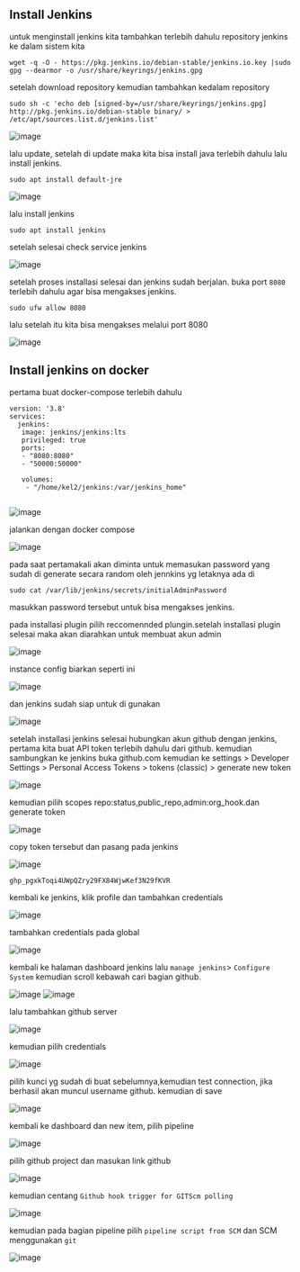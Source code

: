 <h2> Install Jenkins </h2> 

untuk menginstall jenkins kita tambahkan terlebih dahulu  repository jenkins ke dalam sistem kita

```shell
wget -q -O - https://pkg.jenkins.io/debian-stable/jenkins.io.key |sudo gpg --dearmor -o /usr/share/keyrings/jenkins.gpg
```

setelah download repository kemudian tambahkan kedalam repository

```shell
sudo sh -c 'echo deb [signed-by=/usr/share/keyrings/jenkins.gpg] http://pkg.jenkins.io/debian-stable binary/ > /etc/apt/sources.list.d/jenkins.list'
```
![image](https://user-images.githubusercontent.com/56806850/206358514-b1a9503d-8ed1-42d4-9ffb-768acfe509b8.png)

lalu update,  setelah di update maka kita bisa install java terlebih dahulu lalu install jenkins.

```shell
sudo apt install default-jre
```
![image](https://user-images.githubusercontent.com/56806850/206361118-36af2cf2-f2b7-43a7-a887-5238a464b485.png)


lalu install jenkins 


```shell
sudo apt install jenkins
```

setelah selesai check service jenkins 

![image](https://user-images.githubusercontent.com/56806850/206361349-1e395e22-febb-4542-9418-efed979293a0.png)

setelah proses installasi selesai dan jenkins sudah berjalan. buka port `8080` terlebih dahulu agar bisa mengakses jenkins.

```shell
sudo ufw allow 8080
```

lalu setelah itu kita bisa mengakses melalui port 8080

![image](https://user-images.githubusercontent.com/56806850/206361771-f0334ca5-b220-4c45-a10e-3ea1f83fb2e7.png)


<h2> Install jenkins on docker </h2>

pertama buat docker-compose terlebih dahulu 

```shell
version: '3.8'
services:
  jenkins:
   image: jenkins/jenkins:lts
   privileged: true
   ports:
   - "8080:8080"
   - "50000:50000"

   volumes:
    - "/home/kel2/jenkins:/var/jenkins_home"


```

![image](https://user-images.githubusercontent.com/56806850/206369300-983ac7b5-891d-449b-af26-997e479b4dd2.png)

jalankan dengan docker compose 

![image](https://user-images.githubusercontent.com/56806850/206369240-5fb19ce9-4d45-42db-8b90-9a85471851cd.png)









pada saat pertamakali akan diminta untuk memasukan password yang sudah di generate secara random oleh jennkins yg letaknya ada di 

```shell
sudo cat /var/lib/jenkins/secrets/initialAdminPassword
```
masukkan password tersebut untuk bisa mengakses jenkins.


pada installasi plugin pilih reccomennded plungin.setelah installasi plugin selesai maka akan diarahkan untuk membuat akun admin

![image](https://user-images.githubusercontent.com/56806850/206362042-ffaba03d-8531-4cd4-b004-7ba94d4690ab.png)

instance config biarkan seperti ini 

![image](https://user-images.githubusercontent.com/56806850/206362098-ab8d705d-1d9d-44af-818e-16cd40103ff6.png)

dan jenkins sudah siap untuk di  gunakan 

![image](https://user-images.githubusercontent.com/56806850/206362135-8eb27679-ab41-43d7-965f-4c80f0a75765.png)

setelah installasi jenkins selesai hubungkan akun github dengan jenkins, pertama kita buat API token terlebih dahulu dari github. kemudian sambungkan ke jenkins
buka github.com kemudian ke settings > Developer Settings > Personal Access Tokens > tokens (classic) > generate new token

![image](https://user-images.githubusercontent.com/56806850/206362651-c00f1d5a-2063-4471-9846-96e702f2c0a3.png)


kemudian pilih scopes repo:status,public_repo,admin:org_hook.dan generate token

![image](https://user-images.githubusercontent.com/56806850/206362962-9cb79c7a-1334-49f8-a1a5-cc88662c036d.png)


copy token tersebut dan pasang pada jenkins

![image](https://user-images.githubusercontent.com/56806850/206363038-7f12d2a1-0085-428b-b276-a966b1f0e57b.png)

`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`

kembali ke jenkins, klik profile dan tambahkan credentials

![image](https://user-images.githubusercontent.com/56806850/206363233-28ca930a-2dde-4abd-8653-51d99426081f.png)

tambahkan credentials pada global

![image](https://user-images.githubusercontent.com/56806850/206363277-41607cd0-6e0a-4829-86db-5dca1720d677.png)

kembali ke halaman dashboard jenkins lalu `manage jenkins`> `Configure System` kemudian scroll kebawah cari bagian github.

![image](https://user-images.githubusercontent.com/56806850/206363864-77aa0d90-fc56-40cf-82a4-58c5bd2c3b8d.png)
![image](https://user-images.githubusercontent.com/56806850/206364090-2eb8fd8e-9a6b-444a-98b4-4003ac9ede7d.png)

lalu tambahkan github server

![image](https://user-images.githubusercontent.com/56806850/206364132-d7d6172f-7a24-4387-80f7-a42071ac3baf.png)

kemudian pilih credentials 

![image](https://user-images.githubusercontent.com/56806850/206364174-ea845269-0a28-4903-8fb1-88097cd14108.png)

pilih kunci yg sudah di buat sebelumnya,kemudian test connection, jika berhasil akan muncul username github. kemudian di save


![image](https://user-images.githubusercontent.com/56806850/206364267-cb8e0444-f5a8-4678-a0be-2a57c11f571b.png)

kembali ke dashboard dan new item, pilih pipeline

![image](https://user-images.githubusercontent.com/56806850/206364458-39a0df14-d5f3-4635-8e58-896aef72c5c1.png)

pilih github project dan masukan link github

![image](https://user-images.githubusercontent.com/56806850/206364761-2867f78a-7e13-495d-ac2c-531c4a2414b8.png)

kemudian centang `Github hook trigger for GITScm polling`

![image](https://user-images.githubusercontent.com/56806850/206364822-0c4d059e-a4de-4484-8240-faf191b4faf8.png)

kemudian pada bagian pipeline pilih `pipeline script from SCM` dan SCM menggunakan `git`

![image](https://user-images.githubusercontent.com/56806850/206365011-37769bce-ada4-4650-b618-21f0ea1820db.png)










